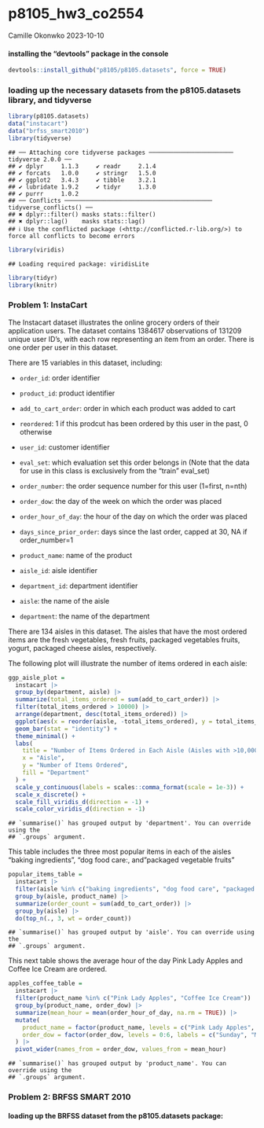 p8105_hw3_co2554
================
Camille Okonwko
2023-10-10

#### installing the “devtools” package in the console

``` r
devtools::install_github("p8105/p8105.datasets", force = TRUE)
```

### loading up the necessary datasets from the p8105.datasets library, and tidyverse

``` r
library(p8105.datasets)
data("instacart")
data("brfss_smart2010")
library(tidyverse)
```

    ## ── Attaching core tidyverse packages ──────────────────────── tidyverse 2.0.0 ──
    ## ✔ dplyr     1.1.3     ✔ readr     2.1.4
    ## ✔ forcats   1.0.0     ✔ stringr   1.5.0
    ## ✔ ggplot2   3.4.3     ✔ tibble    3.2.1
    ## ✔ lubridate 1.9.2     ✔ tidyr     1.3.0
    ## ✔ purrr     1.0.2     
    ## ── Conflicts ────────────────────────────────────────── tidyverse_conflicts() ──
    ## ✖ dplyr::filter() masks stats::filter()
    ## ✖ dplyr::lag()    masks stats::lag()
    ## ℹ Use the conflicted package (<http://conflicted.r-lib.org/>) to force all conflicts to become errors

``` r
library(viridis)
```

    ## Loading required package: viridisLite

``` r
library(tidyr)
library(knitr)
```

### Problem 1: InstaCart

The Instacart dataset illustrates the online grocery orders of their
application users. The dataset contains 1384617 observations of 131209
unique user ID’s, with each row representing an item from an order.
There is one order per user in this dataset.

There are 15 variables in this dataset, including:

- `order_id`: order identifier

- `product_id`: product identifier

- `add_to_cart_order`: order in which each product was added to cart

- `reordered`: 1 if this prodcut has been ordered by this user in the
  past, 0 otherwise

- `user_id`: customer identifier

- `eval_set`: which evaluation set this order belongs in (Note that the
  data for use in this class is exclusively from the “train” eval_set)

- `order_number`: the order sequence number for this user (1=first,
  n=nth)

- `order_dow`: the day of the week on which the order was placed

- `order_hour_of_day`: the hour of the day on which the order was placed

- `days_since_prior_order`: days since the last order, capped at 30, NA
  if order_number=1

- `product_name`: name of the product

- `aisle_id`: aisle identifier

- `department_id`: department identifier

- `aisle`: the name of the aisle

- `department`: the name of the department

There are 134 aisles in this dataset. The aisles that have the most
ordered items are the fresh vegetables, fresh fruits, packaged
vegetables fruits, yogurt, packaged cheese aisles, respectively.

The following plot will illustrate the number of items ordered in each
aisle:

``` r
ggp_aisle_plot =
  instacart |>
  group_by(department, aisle) |>
  summarize(total_items_ordered = sum(add_to_cart_order)) |>
  filter(total_items_ordered > 10000) |>
  arrange(department, desc(total_items_ordered)) |>
  ggplot(aes(x = reorder(aisle, -total_items_ordered), y = total_items_ordered, fill = department)) +
  geom_bar(stat = "identity") +
  theme_minimal() +
  labs(
    title = "Number of Items Ordered in Each Aisle (Aisles with >10,000 items) - Grouped by Department",
    x = "Aisle",
    y = "Number of Items Ordered",
    fill = "Department"
  ) +
  scale_y_continuous(labels = scales::comma_format(scale = 1e-3)) +
  scale_x_discrete() +
  scale_fill_viridis_d(direction = -1) +
  scale_color_viridis_d(direction = -1)
```

    ## `summarise()` has grouped output by 'department'. You can override using the
    ## `.groups` argument.

This table includes the three most popular items in each of the aisles
“baking ingredients”, “dog food care:, and”packaged vegetable fruits”

``` r
popular_items_table =
  instacart |>
  filter(aisle %in% c("baking ingredients", "dog food care", "packaged vegetables fruits")) |>
  group_by(aisle, product_name) |>
  summarize(order_count = sum(add_to_cart_order)) |>
  group_by(aisle) |>
  do(top_n(., 3, wt = order_count))
```

    ## `summarise()` has grouped output by 'aisle'. You can override using the
    ## `.groups` argument.

This next table shows the average hour of the day Pink Lady Apples and
Coffee Ice Cream are ordered.

``` r
apples_coffee_table =
  instacart |>
  filter(product_name %in% c("Pink Lady Apples", "Coffee Ice Cream")) |>
  group_by(product_name, order_dow) |>
  summarize(mean_hour = mean(order_hour_of_day, na.rm = TRUE)) |>
  mutate(
    product_name = factor(product_name, levels = c("Pink Lady Apples", "Coffee Ice Cream")),
    order_dow = factor(order_dow, levels = 0:6, labels = c("Sunday", "Monday", "Tuesday", "Wednesday", "Thursday", "Friday", "Saturday"))
  ) |> 
  pivot_wider(names_from = order_dow, values_from = mean_hour)
```

    ## `summarise()` has grouped output by 'product_name'. You can override using the
    ## `.groups` argument.

### Problem 2: BRFSS SMART 2010

#### loading up the BRFSS dataset from the p8105.datasets package:
